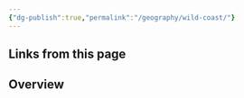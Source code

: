 ```yaml
---
{"dg-publish":true,"permalink":"/geography/wild-coast/"}
---
```


## Links from this page
## Overview
